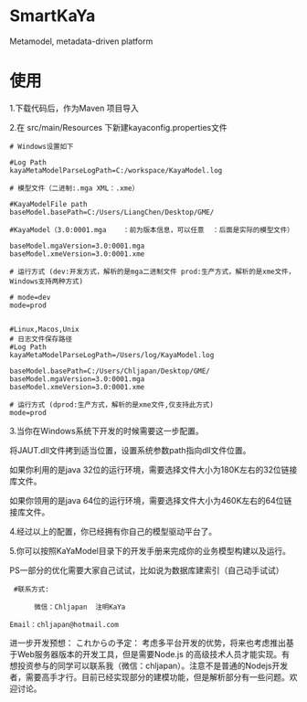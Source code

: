 # SmartKaYa
Metamodel, metadata-driven platform
# 使用
1.下载代码后，作为Maven 项目导入
   

2.在 src/main/Resources 下新建kayaconfig.properties文件

	# Windows设置如下
	
	#Log Path
	kayaMetaModelParseLogPath=C:/workspace/KayaModel.log
	
	# 模型文件（二进制:.mga XML：.xme）　
	
	#KayaModelFile path
	baseModel.basePath=C:/Users/LiangChen/Desktop/GME/
	
	#KayaModel（3.0:0001.mga    ：前为版本信息，可以任意  ：后面是实际的模型文件）
	
	baseModel.mgaVersion=3.0:0001.mga
	baseModel.xmeVersion=3.0:0001.xme
	
	# 运行方式 (dev:开发方式，解析的是mga二进制文件 prod:生产方式，解析的是xme文件，Windows支持两种方式)　
	
	# mode=dev
	mode=prod
	

    #Linux,Macos,Unix
    # 日志文件保存路径
    #Log Path
    kayaMetaModelParseLogPath=/Users/log/KayaModel.log

	baseModel.basePath=C:/Users/Chljapan/Desktop/GME/
	baseModel.mgaVersion=3.0:0001.mga
	baseModel.xmeVersion=3.0:0001.xme
   
    # 运行方式 (dprod:生产方式，解析的是xme文件,仅支持此方式)
    mode=prod

 3.当你在Windows系统下开发的时候需要这一步配置。
 
   将JAUT.dll文件拷到适当位置，设置系统参数path指向dll文件位置。
 
   如果你利用的是java 32位的运行环境，需要选择文件大小为180K左右的32位链接库文件。

   如果你领用的是java 64位的运行环境，需要选择文件大小为460K左右的64位链接库文件。

 
 4.经过以上的配置，你已经拥有你自己的模型驱动平台了。

 
 5.你可以按照KaYaModel目录下的开发手册来完成你的业务模型构建以及运行。

 
 PS一部分的优化需要大家自己试试，比如说为数据库建索引（自己动手试试）

 
	 #联系方式: 

          微信：Chljapan  注明KaYa

    Email：chljapan@hotmail.com
    
    
 
进一步开发预想：
これからの予定：
 考虑多平台开发的优势，将来也考虑推出基于Web服务器版本的开发工具，但是需要Node.js 的高级技术人员才能实现。有想投资参与的同学可以联系我（微信：chljapan）。注意不是普通的Nodejs开发者，需要高手才行。目前已经实现部分的建模功能，但是解析部分有一些问题。欢迎讨论。

 

